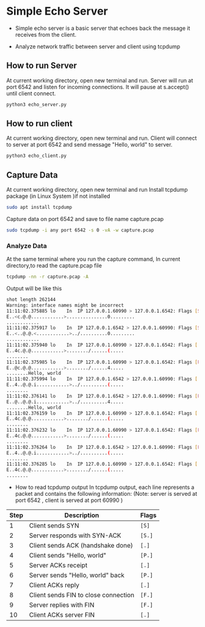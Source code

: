 # Simple Echo Server

- Simple echo server is a basic server that echoes back the message it receives from the client.

- Analyze network traffic  between server and client using tcpdump

## How to run Server    
At current working directory, open new terminal and run. Server will run at port 6542 and listen for incoming connections. It will pause at s.accept() until client connect.
```bash
python3 echo_server.py
```

## How to run client
At current working directory, open new terminal and run. Client will connect to server at port 6542 and send message "Hello, world" to server.
```bash
python3 echo_client.py
```

## Capture Data
At current working directory, open new terminal and run
Install tcpdump package (in Linux System )if not installed
```bash
sudo apt install tcpdump    
```
Capture data on port 6542 and save to file name capture.pcap
```bash
sudo tcpdump -i any port 6542 -s 0 -vA -w capture.pcap
```
### Analyze Data
At the same terminal where you run the capture command, In current directory,to read the capture.pcap file
```bash
tcpdump -nn -r capture.pcap -A
```

Output will be like this
```bash
shot length 262144
Warning: interface names might be incorrect
11:11:02.375885 lo    In  IP 127.0.0.1.60990 > 127.0.0.1.6542: Flags [S], seq 3700300803, win 65495, options [mss 65495,sackOK,TS val 3623601823 ecr 0,nop,wscale 7], length 0
E..<c.@.@............>...............0.........
............
11:11:02.375917 lo    In  IP 127.0.0.1.6542 > 127.0.0.1.60990: Flags [S.], seq 381104031, ack 3700300804, win 65483, options [mss 65495,sackOK,TS val 3623601823 ecr 3623601823,nop,wscale 7], length 0
E..<..@.@.<............>../..........0.........
............
11:11:02.375940 lo    In  IP 127.0.0.1.60990 > 127.0.0.1.6542: Flags [.], ack 1, win 512, options [nop,nop,TS val 3623601823 ecr 3623601823], length 0
E..4c.@.@............>......../......(.....
........
11:11:02.375985 lo    In  IP 127.0.0.1.60990 > 127.0.0.1.6542: Flags [P.], seq 1:13, ack 1, win 512, options [nop,nop,TS val 3623601823 ecr 3623601823], length 12
E..@c.@.@............>......../......4.....
........Hello, world
11:11:02.375994 lo    In  IP 127.0.0.1.6542 > 127.0.0.1.60990: Flags [.], ack 13, win 512, options [nop,nop,TS val 3623601823 ecr 3623601823], length 0
E..4..@.@.i............>../..........(.....
........
11:11:02.376141 lo    In  IP 127.0.0.1.6542 > 127.0.0.1.60990: Flags [P.], seq 1:13, ack 13, win 512, options [nop,nop,TS val 3623601823 ecr 3623601823], length 12
E..@..@.@.i............>../..........4.....
........Hello, world
11:11:02.376159 lo    In  IP 127.0.0.1.60990 > 127.0.0.1.6542: Flags [.], ack 13, win 512, options [nop,nop,TS val 3623601823 ecr 3623601823], length 0
E..4c.@.@............>......../......(.....
........
11:11:02.376232 lo    In  IP 127.0.0.1.60990 > 127.0.0.1.6542: Flags [F.], seq 13, ack 13, win 512, options [nop,nop,TS val 3623601823 ecr 3623601823], length 0
E..4c.@.@............>......../......(.....
........
11:11:02.376264 lo    In  IP 127.0.0.1.6542 > 127.0.0.1.60990: Flags [F.], seq 13, ack 14, win 512, options [nop,nop,TS val 3623601823 ecr 3623601823], length 0
E..4..@.@.i............>../..........(.....
........
11:11:02.376285 lo    In  IP 127.0.0.1.60990 > 127.0.0.1.6542: Flags [.], ack 14, win 512, options [nop,nop,TS val 3623601823 ecr 3623601823], length 0
E..4c.@.@............>......../......(.....
........
```

- How to read tcpdump output
In tcpdump output, each line represents a packet and contains the following information:
(Note: server is served at port 6542 , client is served at port 60990 )

| Step | Description                          | Flags  |
| ---- | ------------------------------------ | ------ |
| 1    | Client sends SYN                     | `[S]`  |
| 2    | Server responds with SYN-ACK         | `[S.]` |
| 3    | Client sends ACK (handshake done)    | `[.]`  |
| 4    | Client sends "Hello, world"          | `[P.]` |
| 5    | Server ACKs receipt                  | `[.]`  |
| 6    | Server sends "Hello, world" back     | `[P.]` |
| 7    | Client ACKs reply                    | `[.]`  |
| 8    | Client sends FIN to close connection | `[F.]` |
| 9    | Server replies with FIN              | `[F.]` |
| 10   | Client ACKs server FIN               | `[.]`  |



